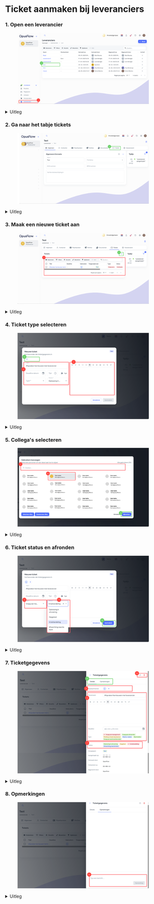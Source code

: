 # Ticket aanmaken bij leveranciers

### 1. Open een leverancier

<figure><img src="../../../.gitbook/assets/1 Ticket aanmaken vanuit leveranciers.svg" alt=""><figcaption></figcaption></figure>

<details>

<summary>Uitleg</summary>

1. Ga naar de menubalk, navigeer naar "Voorraad" en druk op "Leveranciers.
2. Je ziet hier een lijst van alle leveranciers. Door op de naam van een leverancier te drukken kan je deze openen.&#x20;

</details>

### 2. Ga naar het tabje tickets

<figure><img src="../../../.gitbook/assets/2 (23).svg" alt=""><figcaption></figcaption></figure>

<details>

<summary>Uitleg</summary>

3. Als je de leverancier geopend hebt, dan zie je het tabje "Tickets". Druk hier op om een ticket voor dit specifieke leverancier aan te maken.

</details>

### 3. Maak een nieuwe ticket aan

<figure><img src="../../../.gitbook/assets/3 (11).svg" alt=""><figcaption></figcaption></figure>

<details>

<summary>Uitleg</summary>

4. Hier zie je lijst met tickets die op dit moment onder deze leverancier zijn aangemaakt. Ook hier kan je filters instellen om alleen maar bepaalt soort tickets te zien.
5. Door op "+" te drukken maak je een nieuwe ticket aan.

</details>

### 4. Ticket type selecteren

<figure><img src="../../../.gitbook/assets/4 (23).svg" alt=""><figcaption></figcaption></figure>

<details>

<summary>Uitleg</summary>

Je kant het aanmaken van een ticket in verschillende volgordes doen, maar het is belangrijk dat je de informatie goed invult, zodat je collega of jij later weet wat er moet gebeuren.&#x20;

6. In deze velden kun je het volgende instellen:
   * **Titel:** Hier moet je de titel opgeven van het ticket, oftewel het onderwerp.
   * **Deadline datum:** Hier kun je de deadline datum aangeven, wanneer moet het ticket opgelost zijn.
   * **Tijd:** Hier kun je de deadline tijd opgeven.
   * **Type:** Hier moet je aangeven welk type het ticket is.
   * **Status:** Hier kun je de status aangeven, in welke stap zit het ticket op dit moment.
7. Hier kun je extra informatie neerzetten, zodat je beter kan uitleggen met meer detail wat er moet gebeuren en waar het om gaat.
8. Druk op de "+" om één of meerdere collega('s) toe te wijzen aan het ticket, die persoon(en) is/zijn verantwoordelijk voor de uitvoering en krijgen het ticket op zijn/haar naam.

</details>

### 5. Collega's selecteren&#x20;

<figure><img src="../../../.gitbook/assets/5 (15).svg" alt=""><figcaption></figcaption></figure>

<details>

<summary>Uitleg</summary>

9. Hier kun je zoeken op jou collega's.
10. Selecteer hier de collega's waar jij deze ticket voor aanmaakt. Je kunt meerdere collega's tegelijkertijd selecteren en in één keer toewijzen.&#x20;
11. Na het selecteren van de juiste personen, druk je op "Bijwerken" om je collega's toe te wijzen en verder te gaan met de ticket.

</details>

### 6. Ticket status en afronden&#x20;

<figure><img src="../../../.gitbook/assets/6 (19).svg" alt=""><figcaption></figcaption></figure>

<details>

<summary>Uitleg</summary>

12. Hier moet je aangeven welk type het ticket is. Zo kan je collega meteen zien wat voor soort ticket en dus wat voor soort opdracht deze ticket bevat
13. Ook moet je de status van de ticket selecteren, zodat het duidelijk is wanneer er actie moet worden ondernomen of dat de ticket al is afgerond.
14. Druk op "Aanmaken" om het ticket aan te maken. De ticket wordt nu verstuurd naar de persoon voor wie je de ticket hebt gemaakt.

</details>

### 7. Ticketgegevens

<figure><img src="../../../.gitbook/assets/7 (1).svg" alt=""><figcaption></figcaption></figure>

<details>

<summary>Uitleg</summary>

Na het aanmaken van het ticket in de vorige stap kom je in dit overzicht. In dit overzicht is het ook nog mogelijk om het ticket aan te passen.

16. Hier zie je al jou collega's die aan deze ticket zijn toegewezen.
17. Hier vind je de informatie over de ticket en om wat voor een type ticket het gaat.
18. De status van deze ticket vindt je hier en deze kan je hier updaten.
19. Om wijzigingen aan de ticket door te voeren druk je op opslaan.&#x20;
20. Ga naar het tabblad "Opmerkingen". &#x20;

</details>

### 8. Opmerkingen

<figure><img src="../../../.gitbook/assets/8 (8).svg" alt=""><figcaption></figcaption></figure>

<details>

<summary>Uitleg</summary>

20. &#x20;Onder het tabblad "Opmerkingen" kun je een opmerking plaatsen voor collega's.

</details>
